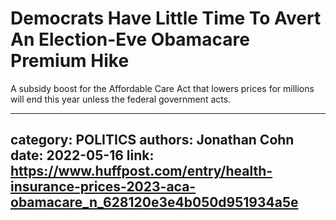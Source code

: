 # Democrats Have Little Time To Avert An Election-Eve Obamacare Premium Hike

A subsidy boost for the Affordable Care Act that lowers prices for millions will end this year unless the federal government acts.

---
category: POLITICS
authors: Jonathan Cohn
date: 2022-05-16
link: https://www.huffpost.com/entry/health-insurance-prices-2023-aca-obamacare_n_628120e3e4b050d951934a5e
---
